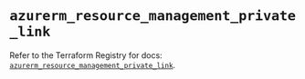 # `azurerm_resource_management_private_link`

Refer to the Terraform Registry for docs: [`azurerm_resource_management_private_link`](https://registry.terraform.io/providers/hashicorp/azurerm/3.111.0/docs/resources/resource_management_private_link).
